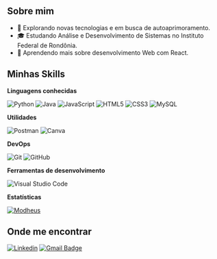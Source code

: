 ## Sobre mim

- 🤔 Explorando novas tecnologias e em busca de autoaprimoramento.
- 🎓 Estudando Análise e Desenvolvimento de Sistemas no Instituto Federal de Rondônia.
- 🌱 Aprendendo mais sobre desenvolvimento Web com React.

## Minhas Skills

**Linguagens conhecidas**

![Python](https://img.shields.io/badge/python-3670A0?style=for-the-badge&logo=python&logoColor=ffdd54)
![Java](https://img.shields.io/badge/java-%23ED8B00.svg?style=for-the-badge&logo=openjdk&logoColor=white)
![JavaScript](https://img.shields.io/badge/javascript-%23323330.svg?style=for-the-badge&logo=javascript&logoColor=%23F7DF1E)
![HTML5](https://img.shields.io/badge/html5-%23E34F26.svg?style=for-the-badge&logo=html5&logoColor=white)
![CSS3](https://img.shields.io/badge/css3-%231572B6.svg?style=for-the-badge&logo=css3&logoColor=white)
![MySQL](https://img.shields.io/badge/mysql-4479A1.svg?style=for-the-badge&logo=mysql&logoColor=white)

**Utilidades**

![Postman](https://img.shields.io/badge/Postman-FF6C37?style=for-the-badge&logo=postman&logoColor=white)
![Canva](https://img.shields.io/badge/Canva-%2300C4CC.svg?style=for-the-badge&logo=Canva&logoColor=white)

**DevOps**

![Git](https://img.shields.io/badge/git-%23F05033.svg?style=for-the-badge&logo=git&logoColor=white)
![GitHub](https://img.shields.io/badge/github-%23121011.svg?style=for-the-badge&logo=github&logoColor=white)

**Ferramentas de desenvolvimento**

![Visual Studio Code](https://img.shields.io/badge/Visual%20Studio%20Code-0078d7.svg?style=for-the-badge&logo=visual-studio-code&logoColor=white)

**Estatísticas**

[![Modheus](https://github-readme-stats.vercel.app/api/top-langs/?username=Modheus&hide=shell&layout=compact&bg_color=010409&border_color=ebeef2&title_color=ebeef2&text_color=ebeef2&locale=pt-br)](https://github.com/anuraghazra/github-readme-stats)

## Onde me encontrar

[![Linkedin](https://img.shields.io/badge/-Matheus_Henrique-blue?style=flat-square&logo=Linkedin&logoColor=white&link=https://www.linkedin.com/in/matheus-henrique-80a5782b3?utm_source=share&utm_campaign=share_via&utm_content=profile&utm_medium=android_app)](https://www.linkedin.com/in/matheus-henrique-80a5782b3?utm_source=share&utm_campaign=share_via&utm_content=profile&utm_medium=android_app)
[![Gmail Badge](https://img.shields.io/badge/-matheushenriquesl06@gmail.com-006bed?style=flat-square&logo=Gmail&logoColor=white&link=mailto:matheushenriquesl06@gmail.com)](mailto:matheushenriquesl06@gmail.com)
